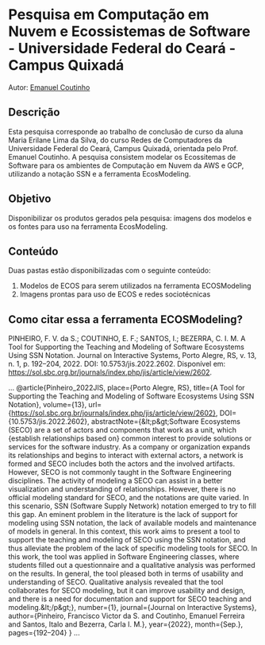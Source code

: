 # Pesquisa em Computação em Nuvem e Ecossistemas de Software - Universidade Federal do Ceará - Campus Quixadá

Autor: [Emanuel Coutinho](https://github.com/emanuelcoutinho)

## Descrição

Esta pesquisa corresponde ao trabalho de conclusão de curso da aluna Maria Erilane Lima da Silva, do curso Redes de Computadores da Universidade Federal do Ceará, Campus Quixadá, orientada pelo Prof. Emanuel Coutinho.
A pesquisa consistem modelar os Ecossitemas de Software para os ambientes de Computação em Nuvem da AWS e GCP, utilizando a notação SSN e a ferramenta EcosModeling.

## Objetivo

Disponibilizar os produtos gerados pela pesquisa: imagens dos modelos e os fontes para uso na ferramenta EcosModeling.

## Conteúdo

Duas pastas estão disponibilizadas com o seguinte conteúdo:

1. Modelos de ECOS para serem utilizados na ferramenta ECOSModeling
2. Imagens prontas para uso de ECOS e redes sociotécnicas

## Como citar essa a ferramenta ECOSModeling?

PINHEIRO, F. V. da S.; COUTINHO, E. F.; SANTOS, I.; BEZERRA, C. I. M. A Tool for Supporting the Teaching and Modeling of Software Ecosystems Using SSN Notation. Journal on Interactive Systems, Porto Alegre, RS, v. 13, n. 1, p. 192–204, 2022. DOI: 10.5753/jis.2022.2602. Disponível em: https://sol.sbc.org.br/journals/index.php/jis/article/view/2602.

...
@article{Pinheiro_2022JIS, 
place={Porto Alegre, RS}, 
title={A Tool for Supporting the Teaching and Modeling of Software Ecosystems Using SSN Notation}, 
volume={13}, 
url={https://sol.sbc.org.br/journals/index.php/jis/article/view/2602}, 
DOI={10.5753/jis.2022.2602},
abstractNote={&amp;lt;p&amp;gt;Software Ecosystems (SECO) are a set of actors and components that work as a unit, which {establish relationships based on} common interest to provide solutions or services for the software industry. As a company or organization expands its relationships and begins to interact with external actors, a network is formed and SECO includes both the actors and the involved artifacts. However, SECO is not commonly taught in the Software Engineering disciplines. The activity of modeling a SECO can assist in a better visualization and understanding of relationships. However, there is no official modeling standard for SECO, and the notations are quite varied. In this scenario, SSN (Software Supply Network) notation emerged to try to fill this gap. An eminent problem in the literature is the lack of support for modeling using SSN notation, the lack of available models and maintenance of models in general. In this context, this work aims to present a tool to support the teaching and modeling of SECO using the SSN notation, and thus alleviate the problem of the lack of specific modeling tools for SECO. In this work, the tool was applied in Software Engineering classes, where students filled out a questionnaire and a qualitative analysis was performed on the results. In general, the tool pleased both in terms of usability and understanding of SECO. Qualitative analysis revealed that the tool collaborates for SECO modeling, but it can improve usability and design, and there is a need for documentation and support for SECO teaching and modeling.&amp;lt;/p&amp;gt;}, 
number={1}, 
journal={Journal on Interactive Systems}, 
author={Pinheiro, Francisco Victor da S. and Coutinho, Emanuel Ferreira and Santos, Italo and Bezerra, Carla I. M.}, 
year={2022}, 
month={Sep.}, 
pages={192–204} 
}
...